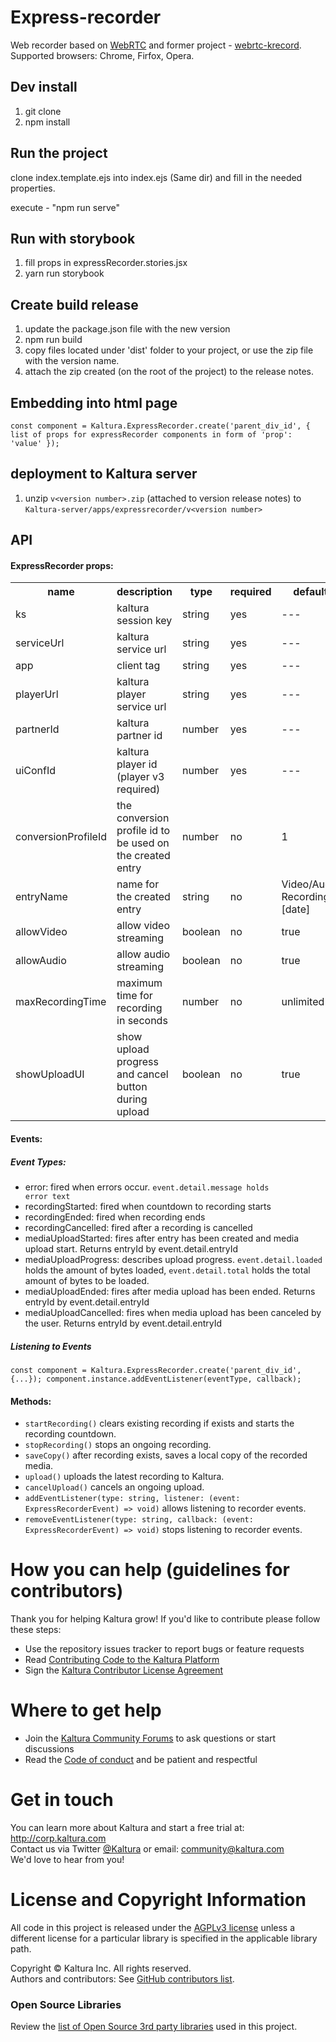 # Express-recorder
Web recorder based on <a href="https://webrtc.org/">WebRTC</a> and former project - <a href="https://github.com/kaltura/webrtc-krecord">webrtc-krecord</a>.<br />
Supported browsers: Chrome, Firfox, Opera.

## Dev install
1. git clone
2. npm install

## Run the project
clone index.template.ejs into index.ejs (Same dir) and fill in the needed properties.

execute - "npm run serve"

## Run with storybook
1. fill props in expressRecorder.stories.jsx </br>
2. yarn run storybook

## Create build release
1. update the package.json file with the new version
2. npm run build
3. copy files located under 'dist' folder to your project, or use the zip file with the version name.
4. attach the zip created (on the root of the project) to the release notes.

## Embedding into html page
`const component = Kaltura.ExpressRecorder.create('parent_div_id', {
       list of props for expressRecorder components in form of 'prop': 'value'
   });`

## deployment to Kaltura server
1. unzip `v<version number>.zip` (attached to version release notes) to `Kaltura-server/apps/expressrecorder/v<version number>`

## API
#### ExpressRecorder props:
<table>
    <tr>
        <th>name</th>
        <th>description</th> 
        <th>type</th>
        <th>required</th>
        <th>default</th>
    </tr>
    <tr>
        <td>ks</td>
        <td>kaltura session key</td> 
        <td>string</td>
        <td>yes</td>
        <td>---</td>
    </tr>
    <tr>
        <td>serviceUrl</td>
        <td>kaltura service url</td> 
        <td>string</td>
        <td>yes</td>
        <td>---</td>
    </tr>
    <tr>
        <td>app</td>
        <td>client tag</td> 
        <td>string</td>
        <td>yes</td>
        <td>---</td>
    </tr>
    <tr>
        <td>playerUrl</td>
        <td>kaltura player service url</td> 
        <td>string</td>
        <td>yes</td>
        <td>---</td>
    </tr>
    <tr>
        <td>partnerId</td>
        <td>kaltura partner id</td> 
        <td>number</td>
        <td>yes</td>
        <td>---</td>
    </tr>
    <tr>
        <td>uiConfId</td>
        <td>kaltura player id (player v3 required)</td> 
        <td>number</td>
        <td>yes</td>
        <td>---</td>
    </tr>
    <tr>
        <td>conversionProfileId</td>
        <td>the conversion profile id to be used on the created entry</td> 
        <td>number</td>
        <td>no</td>
        <td>1</td>
    </tr>
    <tr>
        <td>entryName</td>
        <td>name for the created entry</td> 
        <td>string</td>
        <td>no</td>
        <td>Video/Audio Recording - [date]</td>
    </tr>
    <tr>
        <td>allowVideo</td>
        <td>allow video streaming</td> 
        <td>boolean</td>
        <td>no</td>
        <td>true</td>
    </tr>
    <tr>
        <td>allowAudio</td>
        <td>allow audio streaming</td> 
        <td>boolean</td>
        <td>no</td>
        <td>true</td>
    </tr>
    <tr>
        <td>maxRecordingTime</td>
        <td>maximum time for recording in seconds</td> 
        <td>number</td>
        <td>no</td>
        <td>unlimited</td>
    </tr>
    <tr>
        <td>showUploadUI</td>
        <td>show upload progress and cancel button during upload</td> 
        <td>boolean</td>
        <td>no</td>
        <td>true</td>
    </tr>
</table>


#### Events:
##### Event Types:
* error: fired when errors occur. <code>event.detail.message holds error text</code> 
* recordingStarted: fired when countdown to recording starts
* recordingEnded: fired when recording ends
* recordingCancelled: fired after a recording is cancelled
* mediaUploadStarted: fires after entry has been created and media upload start. Returns entryId by event.detail.entryId
* mediaUploadProgress: describes upload progress. <code>event.detail.loaded</code> holds the amount of bytes loaded, <code>event.detail.total</code> holds the total amount of bytes to be loaded.  
* mediaUploadEnded: fires after media upload has been ended. Returns entryId by event.detail.entryId
* mediaUploadCancelled: fires when media upload has been canceled by the user. Returns entryId by event.detail.entryId

##### Listening to Events
`
const component = Kaltura.ExpressRecorder.create('parent_div_id', {...});
component.instance.addEventListener(eventType, callback);
`

#### Methods:
* <code>startRecording()</code>
clears existing recording if exists and starts the recording countdown.
* <code>stopRecording()</code>
stops an ongoing recording.
* <code>saveCopy()</code>
after recording exists, saves a local copy of the recorded media.
* <code>upload()</code>
uploads the latest recording to Kaltura.
* <code>cancelUpload()</code>
cancels an ongoing upload.
* <code>addEventListener(type: string, listener: (event: ExpressRecorderEvent) => void)</code>
allows listening to recorder events.
* <code>removeEventListener(type: string, callback: (event: ExpressRecorderEvent) => void)</code>
stops listening to recorder events.

# How you can help (guidelines for contributors) 
Thank you for helping Kaltura grow! If you'd like to contribute please follow these steps:
* Use the repository issues tracker to report bugs or feature requests
* Read [Contributing Code to the Kaltura Platform](https://github.com/kaltura/platform-install-packages/blob/master/doc/Contributing-to-the-Kaltura-Platform.md)
* Sign the [Kaltura Contributor License Agreement](https://agentcontribs.kaltura.org/)

# Where to get help
* Join the [Kaltura Community Forums](https://forum.kaltura.org/) to ask questions or start discussions
* Read the [Code of conduct](https://forum.kaltura.org/faq) and be patient and respectful

# Get in touch
You can learn more about Kaltura and start a free trial at: http://corp.kaltura.com    
Contact us via Twitter [@Kaltura](https://twitter.com/Kaltura) or email: community@kaltura.com  
We'd love to hear from you!

# License and Copyright Information
All code in this project is released under the [AGPLv3 license](http://www.gnu.org/licenses/agpl-3.0.html) unless a different license for a particular library is specified in the applicable library path.   

Copyright © Kaltura Inc. All rights reserved.   
Authors and contributors: See [GitHub contributors list](https://github.com/kaltura/express-recorder/graphs/contributors).  

### Open Source Libraries
Review the [list of Open Source 3rd party libraries](https://github.com/kaltura/express-recorder/network/dependencies) used in this project.
